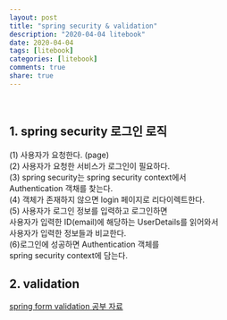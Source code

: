 ```yaml
---
layout: post
title: "spring security & validation"
description: "2020-04-04 litebook"
date: 2020-04-04
tags: [litebook]
categories: [litebook]
comments: true
share: true
--- 
```

<br />


## 1. spring security 로그인 로직   
(1) 사용자가 요청한다. (page)  
(2) 사용자가 요청한 서비스가 로그인이 필요하다.   
(3) spring security는 spring security context에서   
    Authentication 객채를 찾는다.  
(4) 객체가 존재하지 않으면 login 페이지로 리다이렉트한다.   
(5) 사용자가 로그인 정보를 입력하고 로그인하면      
사용자가 입력한 ID(email)에 해당하는 UserDetails를 읽어와서     
사용자가 입력한 정보들과 비교한다.   
(6)로그인에 성공하면 Authentication 객체를   
spring security context에 담는다.     


## 2. validation       
[spring form validation 공부 자료](https://hyerin6.github.io/2020-02-14/spring-form-validation/)